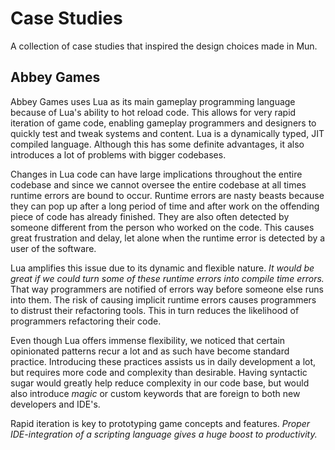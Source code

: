 # Case Studies

A collection of case studies that inspired the design choices made in Mun.

## Abbey Games

Abbey Games uses Lua as its main gameplay programming language because of Lua's
ability to hot reload code. This allows for very rapid iteration of game code,
enabling gameplay programmers and designers to quickly test and tweak systems
and content. Lua is a dynamically typed, JIT compiled language. Although this
has some definite advantages, it also introduces a lot of problems with bigger
codebases.

Changes in Lua code can have large implications throughout the entire codebase
and since we cannot oversee the entire codebase at all times runtime errors are
bound to occur. Runtime errors are nasty beasts because they can pop up after a
long period of time and after work on the offending piece of code has already
finished. They are also often detected by someone different from the person who
worked on the code. This causes great frustration and delay, let alone when the
runtime error is detected by a user of the software.

Lua amplifies this issue due to its dynamic and flexible nature. *It would be
great if we could turn some of these runtime errors into compile time errors.*
That way programmers are notified of errors way before someone else runs into
them. The risk of causing implicit runtime errors causes programmers to distrust
their refactoring tools. This in turn reduces the likelihood of programmers
refactoring their code.

Even though Lua offers immense flexibility, we noticed that certain opinionated
patterns recur a lot and as such have become standard practice. Introducing
these practices assists us in daily development a lot, but requires more code
and complexity than desirable. Having syntactic sugar would greatly help reduce
complexity in our code base, but would also introduce *magic* or custom keywords
that are foreign to both new developers and IDE's. 

Rapid iteration is key to prototyping game concepts and features. *Proper
IDE-integration of a scripting language gives a huge boost to productivity.*
